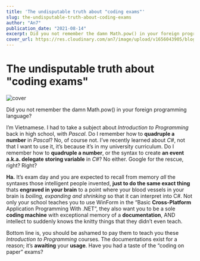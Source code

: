 ```yaml
---
title: 'The undisputable truth about "coding exams"'
slug: the-undisputable-truth-about-coding-exams
author: "An7"
publication_date: "2021-08-14"
excerpt: Did you not remember the damn Math.pow() in your foreign programming language?
cover_url: https://res.cloudinary.com/an7/image/upload/v1656043905/blog/code_thalin.jpg
---
```


# The undisputable truth about "coding exams"

![cover](https://res.cloudinary.com/an7/image/upload/v1656043905/blog/code_thalin.jpg)

Did you not remember the damn Math.pow() in your foreign programming language?

I’m Vietnamese. I had to take a subject about _Introduction to Programming_ back
in high school, with _Pascal_. Do I remember how to **quadruple a number** in
_Pascal_? No, of course not. I’ve recently learned about _C#_, not that I want
to use it, it’s because it’s in my university curriculum. Do I remember how to
**quadruple a number**, or the syntax to create **an event a.k.a. delegate
storing variable** in _C#_? No either. Google for the rescue, right? Right?

**Ha.** It’s exam day and you are expected to recall from memory _all_ the
syntaxes those intelligent people invented, **just to do the same exact thing**
thats **engraved in your brain** to a point where your blood vessels in your
brain is _boiling, expanding and shrinking_ so that it can interpret into C#.
Not only your school teaches you to use WinForm in the “Basic **Cross-Platform**
Application Programming With .NET”, they also want you to be a sole **coding
machine** with exceptional memory of a **documentation**, AND intellect to
suddenly knows the knitty things that they didn’t even teach.

Bottom line is, you should be ashamed to pay them to teach you these
_Introduction to Programming_ courses. The documentations exist for a reason;
it’s **awaiting** your **usage**. Have you had a taste of the “coding on paper”
exams?
